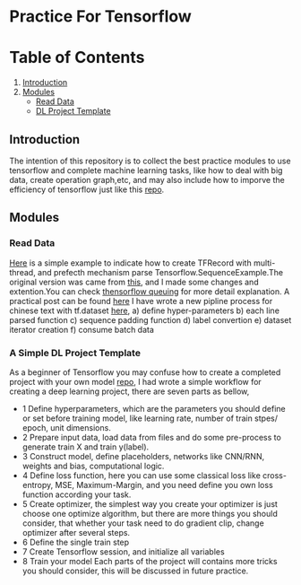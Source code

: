 # Practice For Tensorflow

Table of Contents
================
1. [Introduction](#Introduction)
2. [Modules](#Modules)
    - [Read Data](#read_data)
    - [DL Project Template](#dl_template)

## Introduction
The intention of this repository is to collect the best practice modules to use tensorflow and complete machine learning tasks, like how to deal with big data, create
operation graph,etc, and may also include how to imporve the efficiency of tensorflow  just like this [repo](https://github.com/vahidk/EffectiveTensorflow).

## Modules
### Read Data <a name="read_data"></a>
[Here](https://github.com/syw2014/Practice4Tensorflow/blob/master/modules/read_data/tfrecords.py) is a simple example to indicate how to create TFRecord with multi-thread, 
and prefecth mechanism parse Tensorflow.SequenceExample.The original version was came from [this](https://github.com/AIChallenger/AI_Challenger), and I made some changes
and extention.You can check [thensorflow queuing](http://adventuresinmachinelearning.com/introduction-tensorflow-queuing/) for more detail explanation.
A practical post can be found [here](https://cs230-stanford.github.io/tensorflow-input-data.html)
I have wrote a new pipline process for chinese text with tf.dataset [here](https://github.com/syw2014/Practice4Tensorflow/blob/master/modules/read_data/dataset_api_demo.py), 
a) define hyper-parameters
b) each line parsed function
c) sequence padding function
d) label convertion
e) dataset iterator creation
f) consume batch data

### A Simple DL Project Template <a name="dl_template"></a>
As a beginner of Tensorflow you may confuse how to create a completed project with your own model [repo](https://github.com/syw2014/Practice4Tensorflow/blob/master/modules/project_template.py), 
I had wrote a simple workflow for creating a deep learning project, there are seven parts as bellow,
- 1 Define hyperparameters, which are the parameters you should define or set before training model, like learning rate, number of train stpes/ epoch, unit dimensions.
- 2 Prepare input data, load data from files and do some pre-process to generate train X and train y(label).
- 3 Construct model, define placeholders, networks like CNN/RNN, weights and bias, computational logic.
- 4 Define loss function, here you can use some classical loss like cross-entropy, MSE, Maximum-Margin, and you need define you own loss function according your task.
- 5 Create optimizer, the simplest way you create your optimizer is just choose one optimize algorithm, but there are more things you should consider, that whether
    your task need to do gradient clip, change optimizer after several steps.
- 6 Define the single train step
- 7 Create Tensorflow session, and initialize all variables
- 8 Train your model
Each parts of the project will contains more tricks you should consider, this will be discussed in future practice.
